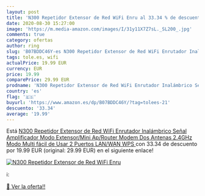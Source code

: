 ```yaml
---
layout: post
title: 'N300 Repetidor Extensor de Red WiFi Enru al 33.34 % de descuento'
date: 2020-08-30 15:27:00
image: 'https://m.media-amazon.com/images/I/31y11X7Z7sL._SL200_.jpg'
comments: true
category: ofertas
author: ring
slug: 'B07BDDC46Y-es N300 Repetidor Extensor de Red WiFi Enrutador Inalámbrico...'
tags: tole.es, wifi
actualPrice: 19.99 EUR
currency: EUR
price: 19.99
comparePrice: 29.99 EUR
prodname: 'N300 Repetidor Extensor de Red WiFi Enrutador Inalámbrico Señal Amplificador Modo Extensor/Mini Ap/Router Modem Dos Antenas  2.4GHz  Modo Multi  fácil de Usar  2 Puertos LAN/WAN  WPS '
country: 'es'
flag: '🇪🇸'
buyurl: 'https://www.amazon.es/dp/B07BDDC46Y/?tag=tolees-21'
descuento: '33.34'
average: '19.99'
---
```


Está [N300 Repetidor Extensor de Red WiFi Enrutador Inalámbrico Señal Amplificador Modo Extensor/Mini Ap/Router Modem Dos Antenas  2.4GHz  Modo Multi  fácil de Usar  2 Puertos LAN/WAN  WPS ](https://www.amazon.es/dp/B07BDDC46Y/?tag=tolees-21) con 33.34 de descuento por 19.99 EUR (original: 29.99 EUR) en el siguiente enlace!

[![N300 Repetidor Extensor de Red WiFi Enru](https://m.media-amazon.com/images/I/31y11X7Z7sL._SL200_.jpg)](https://www.amazon.es/dp/B07BDDC46Y/?tag=tolees-21)

ℹ️:


[🛒 Ver la oferta!!](https://www.amazon.es/dp/B07BDDC46Y/?tag=tolees-21)
